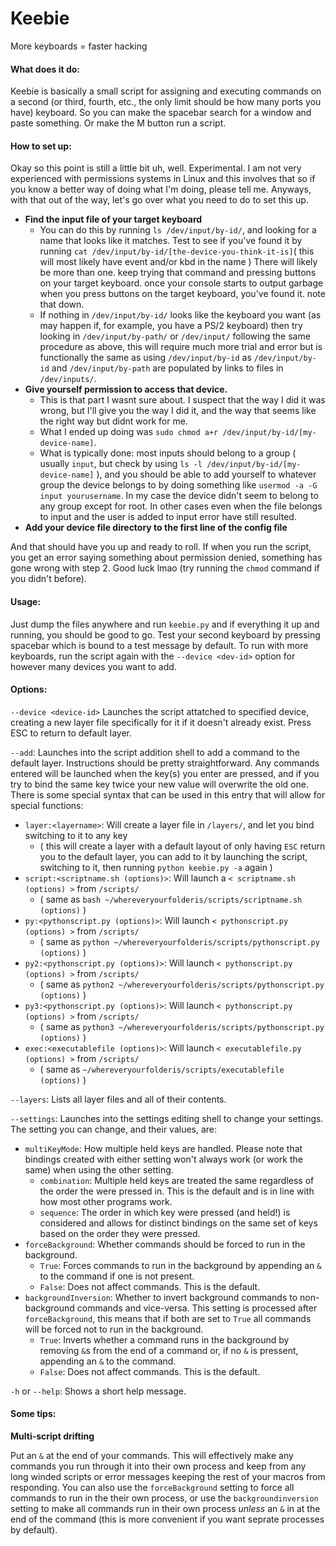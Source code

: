 # Keebie

More keyboards = faster hacking



#### What does it do:

Keebie is basically a small script for assigning and executing commands on a second (or third, fourth, etc., the only limit should be how many ports you have) keyboard. So you can make the spacebar search for a window and paste something. Or make the M button run a script.



#### How to set up:

Okay so this point is still a little bit uh, well. Experimental. I am not very experienced with permissions systems in Linux and this involves that so if you know a better way of doing what I'm doing, please tell me. Anyways, with that out of the way, let's go over what you need to do to set this up.

- **Find the input file of your target keyboard**
  - You can do this by running `ls /dev/input/by-id/`, and looking for a name that looks like it matches. Test to see if you've found it by running `cat /dev/input/by-id/[the-device-you-think-it-is]`( this will most likely have event and/or kbd in the name ) There will likely be more than one. keep trying that command and pressing buttons on your target keyboard. once your console starts to output garbage when you press buttons on the target keyboard, you've found it. note that down.
  - If nothing in `/dev/input/by-id/` looks like the keyboard you want (as may happen if, for example, you have a PS/2 keyboard) then try looking in `/dev/input/by-path/` or `/dev/input/` following the same procedure as above, this will require much more trial and error but is functionally the same as using `/dev/input/by-id` as `/dev/input/by-id` and `/dev/input/by-path` are populated by links to files in `/dev/inputs/`.
- **Give yourself permission to access that device.**
  - This is that part I wasnt sure about. I suspect that the way I did it was wrong, but I'll give you the way I did it, and the way that seems like the right way but didnt work for me.
  - What I ended up doing was `sudo chmod a+r /dev/input/by-id/[my-device-name]`.
  - What is typically done: most inputs should belong to a group ( usually `input`, but check by using `ls -l /dev/input/by-id/[my-device-name]` ), and you should be able to add yourself to whatever group the device belongs to by doing something like `usermod -a -G input yourusername`. In my case the device didn't seem to belong to any group except for root. In other cases even when the file belongs to input and the user is added to input error have still resulted.
- **Add your device file directory to the first line of the config file**

And that should have you up and ready to roll. If when you run the script, you get an error saying something about permission denied, something has gone wrong with step 2. Good luck lmao (try running the `chmod` command if you didn't before).



#### Usage:

Just dump the files anywhere and run `keebie.py` and if everything it up and running, you should be good to go. Test your second keyboard by pressing spacebar which is bound to a test message by default. To run with more keyboards, run the script again with the `--device <dev-id>` option for however many devices you want to add. 



#### Options:

`--device <device-id>` Launches the script attatched to specified device, creating a new layer file specifically for it if it doesn't already exist. Press ESC to return to default layer.

`--add`: Launches into the script addition shell to add a command to the default layer. Instructions should be pretty straightforward. Any commands entered will be launched when the key(s) you enter are pressed, and if you try to bind the same key twice your new value will overwrite the old one. There is some special syntax that can be used in this entry that will allow for special functions:

- `layer:<layername>`: Will create a layer file in  `/layers/`, and let you bind switching to it to any key
  - ( this will create a layer with a default layout of only having `ESC` return you to the default layer, you can add to it by launching the script, switching to it, then running `python keebie.py -a` again )
- `script:<scriptname.sh (options)>`: Will launch a `< scriptname.sh (options) >` from `/scripts/`
  - ( same as `bash ~/whereveryourfolderis/scripts/scriptname.sh (options)` )
- `py:<pythonscript.py (options)>`: Will launch `< pythonscript.py (options) >` from `/scripts/` 
  - ( same as `python ~/whereveryourfolderis/scripts/pythonscript.py (options)` )
- `py2:<pythonscript.py (options)>`: Will launch `< pythonscript.py (options) >` from `/scripts/` 
  - ( same as `python2 ~/whereveryourfolderis/scripts/pythonscript.py (options)` )
- `py3:<pythonscript.py (options)>`: Will launch `< pythonscript.py (options) >` from `/scripts/` 
  - ( same as `python3 ~/whereveryourfolderis/scripts/pythonscript.py (options)` )
- `exec:<executablefile (options)>`: Will launch `< executablefile.py (options) >` from `/scripts/` 
  - ( same as `~/whereveryourfolderis/scripts/executablefile (options)` )

`--layers`: Lists all layer files and all of their contents.

`--settings`: Launches into the settings editing shell to change your settings. The setting you can change, and their values, are:

- `multiKeyMode`: How multiple held keys are handled. Please note that bindings created with either setting won't always work (or work the same) when using the other setting.
  - `combination`: Multiple held keys are treated the same regardless of the order the were pressed in. This is the default and is in line with how most other programs work.
  - `sequence`: The order in which key were pressed (and held!) is considered and allows for distinct bindings on the same set of keys based on the order they were pressed.
- `forceBackground`: Whether commands should be forced to run in the background.
  - `True`: Forces commands to run in the background by appending an `&` to the command if one is not present.
  - `False`: Does not affect commands. This is the default.
- `backgroundInversion`: Whether to invert background commands to non-background commands and vice-versa. This setting is processed after `forceBackground`, this means that if both are set to `True` all commands will be forced not to run in the background.
  - `True`: Inverts whether a command runs in the background by removing `&`s from the end of a command or, if no `&` is pressent, appending an `&` to the command.
  - `False`: Does not affect commands. This is the default.

`-h` or `--help`: Shows a short help message.



#### Some tips:

**Multi-script drifting**

​Put an `&` at the end of your commands. This will effectively make any commands you run through it into their own process and keep from any long winded scripts or error messages keeping the rest of your macros from responding. You can also use the `forceBackground` setting to force all commands to run in the their own process, or use the `backgroundinversion` setting to make all commands run in their own process *unless* an `&` in at the end of the command (this is more convenient if you want seprate processes by default).